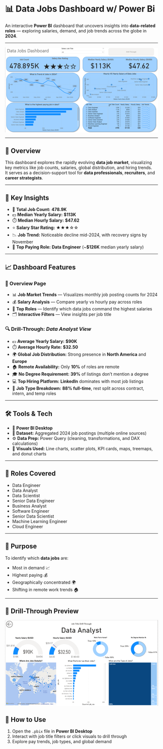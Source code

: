 # 📊 Data Jobs Dashboard w/ Power Bi

An interactive **Power BI** dashboard that uncovers insights into **data-related roles** — exploring salaries, demand, and job trends across the globe in **2024**.

---
![Dashboard](/Images/Project1_1.png)

---
## 🚀 Overview
This dashboard explores the rapidly evolving **data job market**, visualizing key metrics like job counts, salaries, global distribution, and hiring trends.  
It serves as a decision-support tool for **data professionals**, **recruiters**, and **career strategists**.

---

## 🧠 Key Insights

- 💼 **Total Job Count:** **478.9K**
- 💵 **Median Yearly Salary:** **$113K**
- ⏱️ **Median Hourly Salary:** **$47.62**
- ⭐ **Salary Star Rating:** ★★★☆☆  
- 📉 **Job Trend:** Noticeable decline mid-2024, with recovery signs by November  
- 🥇 **Top Paying Role:** **Data Engineer** (~**$126K** median yearly salary)

---

## 📈 Dashboard Features

### 🧭 Overview Page
- 📊 **Job Market Trends** — Visualizes monthly job posting counts for 2024  
- 💰 **Salary Analysis** — Compare yearly vs hourly pay across roles  
- 🧱 **Top Roles** — Identify which data jobs command the highest salaries  
- 🗂️ **Interactive Filters** — View insights per job title  

### 🔍 Drill-Through: *Data Analyst View*
- 💵 **Average Yearly Salary:** **$90K**  
- ⏱️ **Average Hourly Rate:** **$32.50**  
- 🌍 **Global Job Distribution:** Strong presence in **North America** and **Europe**  
- 🏠 **Remote Availability:** Only **10%** of roles are remote  
- 🎓 **No Degree Requirement:** **39%** of listings don’t mention a degree  
- 💻 **Top Hiring Platform:** **LinkedIn** dominates with most job listings  
- 📅 **Job Type Breakdown:** **88% full-time**, rest split across contract, intern, and temp roles  

---

## 🛠️ Tools & Tech

- 🧩 **Power BI Desktop**
- 💾 **Dataset:** Aggregated 2024 job postings (multiple online sources)
- ⚙️ **Data Prep:** Power Query (cleaning, transformations, and DAX calculations)
- 📐 **Visuals Used:** Line charts, scatter plots, KPI cards, maps, treemaps, and donut charts

---

## 🧩 Roles Covered
- Data Engineer  
- Data Analyst  
- Data Scientist  
- Senior Data Engineer  
- Business Analyst  
- Software Engineer  
- Senior Data Scientist  
- Machine Learning Engineer  
- Cloud Engineer  

---

## 🎯 Purpose
To identify which **data jobs** are:
- Most in demand 📈  
- Highest paying 💰  
- Geographically concentrated 🌍  
- Shifting in remote work trends 🏠  

---

## 📸 Drill-Through Preview
![Dashboard](/Images/Project1_2.png)


## 🧩 How to Use
1. Open the `.pbix` file in **Power BI Desktop**  
2. Interact with job title filters or click visuals to drill through  
3. Explore pay trends, job types, and global demand  

